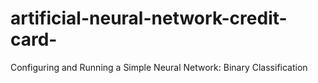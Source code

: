 # artificial-neural-network-credit-card-
Configuring and Running a Simple Neural Network: Binary Classification
